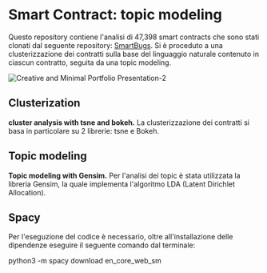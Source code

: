 # Smart Contract: topic modeling 

Questo repository contiene l'analisi di 47,398 smart contracts che sono stati clonati dal seguente repository: [SmartBugs](https://github.com/smartbugs/smartbugs-wild).
Si è proceduto a una clusterizzazione dei contratti sulla base del linguaggio naturale contenuto in ciascun contratto, seguita da una topic modeling.

![Creative and Minimal Portfolio Presentation-2](https://github.com/CariaStefano/Smart-contracts-topic-modeling/assets/79990918/323b14bc-7522-4067-9364-ec0944449530)


## Clusterization
**cluster analysis with tsne and bokeh.**
La clusterizzazione dei contratti si basa in particolare su 2 librerie: tsne e Bokeh.




## Topic modeling 

**Topic modeling with Gensim.**
Per l'analisi dei topic è stata utilizzata la libreria Gensim, la quale implementa l'algoritmo LDA (Latent Dirichlet Allocation).

## Spacy
Per l'eseguzione del codice è necessario, oltre all'installazione delle 
dipendenze eseguire il seguente comando dal terminale:

python3 -m spacy download en_core_web_sm

